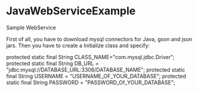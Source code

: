 # JavaWebServiceExample
Sample WebService

First of all, you have to download mysql connectors for Java, gson and json jars.
Then you have to create a Initialize class and specify:

protected static final String CLASS_NAME="com.mysql.jdbc.Driver";
protected static final String DB_URL = "jdbc:mysql://DATABASE_URL:3306/DATABASE_NAME";
protected static final String USERNAME = "USERNAME_OF_YOUR_DATABASE";
protected static final String PASSWORD = "PASSWORD_Of_YOUR_DATABASE";

	
